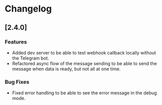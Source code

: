# Changelog

## [2.4.0]

### Features

- Added dev server to be able to test webhook callback locally without the Telegram bot.
- Refactored async flow of the message sending to be able to send the message when data is ready, but not all at one time.

### Bug Fixes

- Fixed error handling to be able to see the error message in the debug mode.
